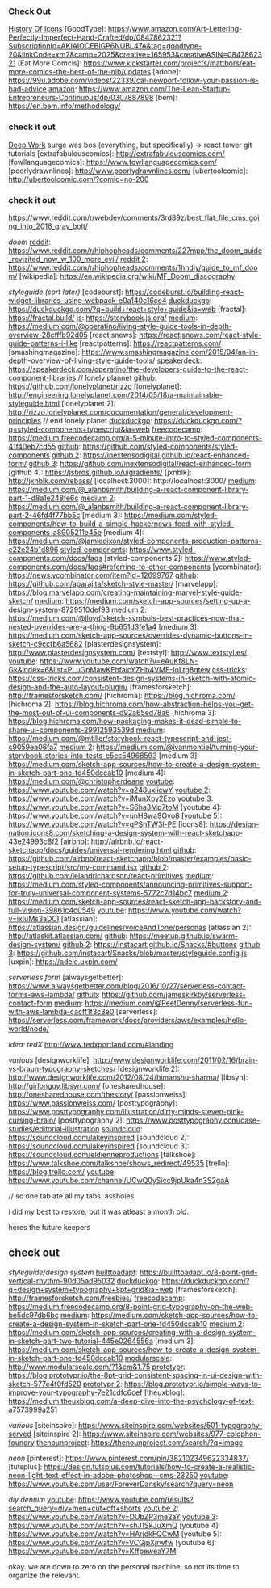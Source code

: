 ### Check Out
[History Of Icons](https://historyoficons.com/)
[GoodType]: https://www.amazon.com/Art-Lettering-Perfectly-Imperfect-Hand-Crafted/dp/0847862321?SubscriptionId=AKIAIOCEBIGP6NUBL47A&tag=goodtype-20&linkCode=xm2&camp=2025&creative=165953&creativeASIN=0847862321
[Eat More Comcis]: https://www.kickstarter.com/projects/mattbors/eat-more-comics-the-best-of-the-nib/updates
[adobe]: https://99u.adobe.com/videos/22339/cal-newport-follow-your-passion-is-bad-advice
[amazon]: https://www.amazon.com/The-Lean-Startup-Entrepreneurs-Continuous/dp/0307887898
[bem]: https://en.bem.info/methodology/

[medium]: https://medium.com/sketch-app-sources/programmers-design-differently-why-i-built-a-css-plugin-for-sketch-3-52a1246305a4
[seesparkbox]: http://codepen.seesparkbox.com/

[smacss]: https://smacss.com/book/
[typeroom]: http://www.typeroom.eu/article/how-francesco-franchi-remodeled-typographic-medium-today
[uigradients]: https://uigradients.com/#AquaMarine
[clubmate]: http://clubmate.fi/oocss-acss-bem-smacss-what-are-they-what-should-i-use/#Block_Element_Modifier_BEM
[csswizardry]: https://csswizardry.com/2013/01/mindbemding-getting-your-head-round-bem-syntax/
[rightfontapp]: https://rightfontapp.com/
[heddels]: https://www.heddels.com/2015/10/welcome-heddels-long-rawr-denim/
[format]: https://www.format.com/magazine/features/design/jaime-derringer-designmilk?utm_campaign=af475c38cf-formatmag_newsletter_2015_12_21&utm_medium=email&utm_source=Format+Magazine&utm_term=0_aebd9a4403-af475c38cf-99789925
[format 2]: https://www.format.com/magazine/guides/build-the-perfect-portfolio-design?utm_source=Format+Magazine&utm_campaign=af475c38cf-formatmag_newsletter_2015_12_21&utm_medium=email&utm_term=0_aebd9a4403-af475c38cf-99789925
[gadgetsin]: http://gadgetsin.com/traditional-mexican-skull-star-wars-characters-by-jose-pulido.htm
[highpulp]: http://highpulp.com/blog/
[makersrow]: https://makersrow.com/blog/2015/12/how-much-money-i-invested-to-launch-my-brand/?utm_source=Maker%27s+Row&utm_campaign=2f0ef6e23d-daily_blog_12_16_financials_of_a_brand_launch&utm_medium=email&utm_term=0_95b47b6ba0-2f0ef6e23d-94481921&mc_cid=2f0ef6e23d&mc_eid=ee16e180ef
[paulminors]: https://paulminors.com/50-hacks-organising-getting-more-done/
[tumblr]: http://layervault.tumblr.com/post/42361566927/progressive-reduction
[tumblr 2]: http://layervault.tumblr.com/post/42442865260/implementing-progressive-reduction
[beautifulpixels]: https://beautifulpixels.com/
[changelog]: https://changelog.com/podcast
[codenewbie]: https://www.codenewbie.org/
[codenewbie 2]: http://discourse.codenewbie.org/t/music-to-code-by/655
[github]: https://gist.github.com/aviflombaum/9d6f7448119bae3a24ee
[github 2]: http://marvelapp.github.io/devices.css/
[keepachangelog]: https://keepachangelog.com/en/1.0.0/
[reddit]: https://www.reddit.com/r/macsetups/
[semver]: https://semver.org/
[thinkful]: https://www.thinkful.com/learn/a-guide-to-using-github-pages/start/existing-project/project-page/new-repo/
[typewolf]: https://www.typewolf.com/site-of-the-day/beyond-this-point
[uifaces]: http://uifaces.com/

[24ways]: https://24ways.org/2015/universal-react/
[24ways 2]: https://24ways.org/2011/front-end-style-guides/
[abduzeedo]: https://abduzeedo.com/soundcloud-redesign-concept?utm_medium=twitter&utm_source=dlvr.it
[addyosmani]: https://addyosmani.com/blog/environment-specific-builds-with-grunt-gulp-or-broccoli/
[avclub]: https://news.avclub.com/animation-software-used-by-futurama-and-studio-ghibli-w-1798245355
[awwwards]: https://www.awwwards.com/trendy-web-color-palettes-and-material-design-color-schemes-tools.html
[clrs]: http://clrs.cc/
[css-tricks]: https://css-tricks.com/bem-101/
[css-tricks 2]: https://css-tricks.com/snippets/css/a-guide-to-flexbox/
[github]: https://markdalgleish.github.io/presentation-build-wars-gulp-vs-grunt/
[github 2]: http://matejlatin.github.io/Gutenberg/
[github 3]: https://github.com/petehunt/react-howto
[hood]: http://hood.ie/intro/#get-started
[materialui]: https://www.materialui.co/
[medium]: https://medium.com/@abynim/silver-flows-joins-invision-faa3dd1fc250
[modularscale]: http://www.modularscale.com/?1,3&em&1.5
[netlify]: https://www.netlify.com/blog/2016/02/24/a-step-by-step-guide-gatsby-on-netlify/?utm_campaign=linkplug&utm_source=linkplug&utm_medium=linkplug&utm_content=linkplug&utm_term=linkplug
[paletton]: http://paletton.com/#uid=75q0T0keGNh4cZr9KUriZE9mQvl
[paulirish]: https://www.paulirish.com/2012/box-sizing-border-box-ftw/
[postcss]: https://postcss.org/
[sitepoint]: https://www.sitepoint.com/three-typography-books-frontend-people-read/
[stackoverflow]: https://stackoverflow.com/questions/16152547/sass-interpolation-of-mixin-function-and-variable-names
[surge]: http://surge.sh/help/getting-started-with-surge
[twitter]: https://twitter.com/dan_abramov/status/684132639633047552
[vimeo]: https://vimeo.com/85170015
[wordpress]: https://cherrypickss.wordpress.com/2014/01/22/git-cheat-sheet/
[youtube]: https://www.youtube.com/watch?v=GhX8iPcDSsI&list=PLECD54527EBCE4021&index=17

[abookapart]: https://abookapart.com/products/designing-for-touch
[addyosmani]: https://addyosmani.com/blog/javascript-style-guides-and-beautifiers/
[css-tricks]: https://css-tricks.com/conditional-media-query-mixins/
[design]: https://design.google/library/tooling/
[github]: https://github.com/getify/You-Dont-Know-JS/blob/master/async%20&%20performance/README.md#you-dont-know-js-async--performance
[heddels]: https://www.heddels.com/2011/03/how-to-wash-and-clean-your-raw-denim-tips-instructions-video/
[heddels 2]: https://www.heddels.com/2012/09/the-samurai-jeans-co-guide-to-washing-raw-jeans/
[lovelypackage]: http://lovelypackage.com/page/2/?s=hot+sauce
[material]: https://material.io/design/color/#color-color-palette
[materializecss]: https://materializecss.com/color.html
[medium]: https://medium.com/@monteiro/13-ways-designers-screw-up-client-presentations-51aaee11e28c
[okaytype]: https://www.okaytype.com/peep/this
[reddit]: https://www.reddit.com/r/bodyweightfitness/comments/z4qjj/batman_bodyweight_workout/
[thatjsdude]: http://www.thatjsdude.com/interview/js2.html
[theharrietseries]: http://www.theharrietseries.com/
[tumblr]: http://mosx.tumblr.com/post/37717342011/my-textexpander-snippets
[underconsideration]: https://www.underconsideration.com/brandnew/archives/friday_likes_133.php#.Vyuf3qMrLMU
[youtube]: https://www.youtube.com/watch?v=xYkz0Ueg0L4


### check it out
[Deep Work](https://www.amazon.com/dp/1455586692/ref=nosim&tag=shabla-20)
surge
wes bos (everything, but specifically) -> react
tower git tutorials
[extrafabulouscomics]: http://extrafabulouscomics.com/
[fowllanguagecomics]: https://www.fowllanguagecomics.com/
[poorlydrawnlines]: http://www.poorlydrawnlines.com/
[ubertoolcomic]: http://ubertoolcomic.com/?comic=no-200

[build-podcast]: https://build-podcast.com/es2015/
[github]: https://github.com/ericdouglas/ES6-Learning
[github 2]: https://github.com/esnext/es6-spread
[medium]: https://medium.com/ecmascript-2015
[ponyfoo]: https://ponyfoo.com/articles/es6-spread-and-butter-in-depth
[repitsupply]: https://www.repitsupply.com/collections/all

[creativelive]: https://www.creativelive.com/class/how-design-live
[duckduckgo]: https://duckduckgo.com/?q=%22css+is+like+sex%22+vimeo&ia=web
[facebook]: https://www.facebook.com/usemuzli/videos/1113607865368580/?utm_source=designernews
[peeky]: https://peeky.com/about/pricing/
[shawnblanc]: https://shawnblanc.net/2016/02/havilah-cunnington-permission-to-be-creative/


### check it out
[abduzeedo]: https://abduzeedo.com/copordrop-series-bram-vanhaeren?utm_medium=twitter&utm_source=dlvr.it
[abduzeedo 2]: https://abduzeedo.com/perfect-office-pixo-tablet-mount-moon-lunar-globe-and-office-ideas?utm_medium=twitter&utm_source=dlvr.it
[abduzeedo 3]: https://abduzeedo.com/decrypted-savants?utm_medium=twitter&utm_source=dlvr.it
[abduzeedo 4]: https://abduzeedo.com/most-intricate-deck-cards-ever-made?utm_medium=twitter&utm_source=dlvr.it
[frontendhappyhour]: http://frontendhappyhour.com/
[photoshoproadmap]: https://photoshoproadmap.com/retro-80s-vhs-style-text-effect-2/
[retrosupply]: https://www.retrosupply.co/blogs/retrosupply-blog/retro-vintage-photoshop-tutorials
[johnpolacek]: http://johnpolacek.com/content-display-patterns/
[responsivewebdesign]: https://responsivewebdesign.com/podcast/
[simplebits]: http://work.simplebits.com/
[sitepoint]: https://www.sitepoint.com/results-ultimate-css-survey/


[digitalartsonline]: https://www.digitalartsonline.co.uk/tutorials/adobe-illustrator/create-repeating-patterns-for-skate-deck-art/#11
[github]: https://github.com/petehunt/react-howto#learning-react-itself
[wekeeptheotherbadmenfromthedoor]: http://www.wekeeptheotherbadmenfromthedoor.com/

[github]: https://daneden.github.io/Toast/
[nicolasgallagher]: http://nicolasgallagher.com/about-html-semantics-front-end-architecture/
[youtube]: https://www.youtube.com/watch?v=C4z_9F6nfS8
[youtube 2]: https://www.youtube.com/watch?v=IKFq2cSbQ4Q
[youtube 3]: https://www.youtube.com/watch?v=JCHUAHohotA

[bjango]: https://bjango.com/articles/
[daneden]: https://daneden.me/
[egghead]: https://egghead.io/lessons/javascript-parenting-in-gif-loop-coder
[firstwefeast]: https://firstwefeast.com/drink/10-essential-portland-coffee-shops/
[glitch]: https://glitch.com/edit/#!/serious-thing
[medium]: https://medium.com/building-a-component-library
[nodeschool]: https://nodeschool.io/#workshoppers
[reddit]: https://www.reddit.com/r/userexperience/comments/4u547t/ux_professionals_what_is_your_daytoday_like_at/
[seesparkbox]: http://codepen.seesparkbox.com/#august
[travandlos]: http://www.travandlos.com/
[tylermcginnis]: https://tylermcginnis.com/courses/
[uxdesign]: https://uxdesign.cc/identity-crisis-designer-job-titles-1ae086c796de?ref=webdesignernews.com

[achewood]: http://www.achewood.com/index.php?date=01012016
[alextrochut]: http://alextrochut.com/project/penguin-galaxy/
[code-cartoons]: https://code-cartoons.com/a-cartoon-intro-to-redux-3afb775501a6
[code-cartoons 2]: https://code-cartoons.com/a-cartoon-intro-to-facebook-s-relay-part-3-9d8fcf8db670
[css3beziercurve]: http://www.css3beziercurve.net/
[easings]: https://easings.net/
[fuckdropdowns]: http://www.fuckdropdowns.com/
[graphicburger]: https://graphicburger.com/
[instagram]: https://www.instagram.com/seblester/
[jsbin]: http://jsbin.com/jajamiy/7/edit?html,js,console,output
[macworld]: http://hints.macworld.com/article.php?story=2001110610290643
[reddit]: https://www.reddit.com/r/bestofnetflix/
[typography]: https://discover.typography.com/theme/barrel-proof/
https://www.reddit.com/r/webdev/comments/3rd89z/best_flat_file_cms_going_into_2016_grav_bolt/



_doom_
[reddit]: https://www.reddit.com/r/hiphopheads/comments/227mpp/the_doom_guide_revisited_now_w_100_more_evil/
[reddit 2]: https://www.reddit.com/r/hiphopheads/comments/1hndly/guide_to_mf_doom/
[wikipedia]: https://en.wikipedia.org/wiki/MF_Doom_discography

_styleguide (sort later)_
[codeburst]: https://codeburst.io/building-react-widget-libraries-using-webpack-e0a140c16ce4
[duckduckgo]: https://duckduckgo.com/?q=build+react+style+guide&ia=web
[fractal]: https://fractal.build/
[js]: https://storybook.js.org/
[medium]: https://medium.com/@operatino/living-style-guide-tools-in-depth-overview-28cfffb92d05
[reactjsnews]: https://reactjsnews.com/react-style-guide-patterns-i-like
[reactpatterns]: https://reactpatterns.com/
[smashingmagazine]: https://www.smashingmagazine.com/2015/04/an-in-depth-overview-of-living-style-guide-tools/
[speakerdeck]: https://speakerdeck.com/operatino/the-developers-guide-to-the-react-component-libraries
// lonely plannet
[github]: https://github.com/lonelyplanet/rizzo
[lonelyplanet]: http://engineering.lonelyplanet.com/2014/05/18/a-maintainable-styleguide.html
[lonelyplanet 2]: http://rizzo.lonelyplanet.com/documentation/general/development-principles
// end lonely planet
[duckduckgo]: https://duckduckgo.com/?q=styled-components+typescript&ia=web
[freecodecamp]: https://medium.freecodecamp.org/a-5-minute-intro-to-styled-components-41f40eb7cd55
[github]: https://github.com/styled-components/styled-components
[github 2]: https://inextensodigital.github.io/react-enhanced-form/
[github 3]: https://github.com/inextensodigital/react-enhanced-form
[github 4]: https://jsbros.github.io/uigradients/
[jxnblk]: http://jxnblk.com/rebass/
[localhost:3000]: http://localhost:3000/
[medium]: https://medium.com/@_alanbsmith/building-a-react-component-library-part-1-d8a1e248fe6c
[medium 2]: https://medium.com/@_alanbsmith/building-a-react-component-library-part-2-46fd4f77bb5c
[medium 3]: https://medium.com/styled-components/how-to-build-a-simple-hackernews-feed-with-styled-components-a8905211e45e
[medium 4]: https://medium.com/@jamiedixon/styled-components-production-patterns-c22e24b1d896
[styled-components]: https://www.styled-components.com/docs/faqs
[styled-components 2]: https://www.styled-components.com/docs/faqs#referring-to-other-components
[ycombinator]: https://news.ycombinator.com/item?id=12699767
[github]: https://github.com/aparajita/sketch-style-master/
[marvelapp]: https://blog.marvelapp.com/creating-maintaining-marvel-style-guide-sketch/
[medium]: https://medium.com/sketch-app-sources/setting-up-a-design-system-8729510def93
[medium 2]: https://medium.com/@lloyd/sketch-symbols-best-practices-now-that-nested-overrides-are-a-thing-9b651d3fe1a4
[medium 3]: https://medium.com/sketch-app-sources/overrides-dynamic-buttons-in-sketch-c9ccfb6a5682
[plasterdesignsystem]: http://www.plasterdesignsystem.com/
[textstyl]: http://www.textstyl.es/
[youtube]: https://www.youtube.com/watch?v=eAuKf8LN-Gk&index=6&list=PLuGpMawKEhfaicYZHb4VME-IoLtg8gtew
[css-tricks]: https://css-tricks.com/consistent-design-systems-in-sketch-with-atomic-design-and-the-auto-layout-plugin/
[framesforsketch]: http://framesforsketch.com/
[hichroma]: https://blog.hichroma.com/
[hichroma 2]: https://blog.hichroma.com/how-abstraction-helps-you-get-the-most-out-of-ui-components-d92a65ed78a6
[hichroma 3]: https://blog.hichroma.com/how-packaging-makes-it-dead-simple-to-share-ui-components-29912593539d
[medium]: https://medium.com/@mtiller/storybook-react-typescript-and-jest-c9059ea06fa7
[medium 2]: https://medium.com/@ivanmontiel/turning-your-storybook-stories-into-tests-e5ec54968593
[medium 3]: https://medium.com/sketch-app-sources/how-to-create-a-design-system-in-sketch-part-one-fd450dccab10
[medium 4]: https://medium.com/@christopherdeane
[youtube]: https://www.youtube.com/watch?v=q248uxiicwY
[youtube 2]: https://www.youtube.com/watch?v=iMunXpy2Ezo
[youtube 3]: https://www.youtube.com/watch?v=S6ha3Mp7toM
[youtube 4]: https://www.youtube.com/watch?v=unH8wa9Ovo8
[youtube 5]: https://www.youtube.com/watch?v=gPSnTW3l-PE
[icons8]: https://design-nation.icons8.com/sketching-a-design-system-with-react-sketchapp-43e24993c8f2
[airbnb]: http://airbnb.io/react-sketchapp/docs/guides/universal-rendering.html
[github]: https://github.com/airbnb/react-sketchapp/blob/master/examples/basic-setup-typescript/src/my-command.tsx
[github 2]: https://github.com/lelandrichardson/react-primitives
[medium]: https://medium.com/styled-components/announcing-primitives-support-for-truly-universal-component-systems-5772c7d14bc7
[medium 2]: https://medium.com/sketch-app-sources/react-sketch-app-backstory-and-full-vision-39861c4c0549
[youtube]: https://www.youtube.com/watch?v=ixIuMs3aDCI
[atlassian]: https://atlassian.design/guidelines/voiceAndTone/personas
[atlassian 2]: http://atlaskit.atlassian.com/
[github]: https://meetup.github.io/swarm-design-system/
[github 2]: https://instacart.github.io/Snacks/#buttons
[github 3]: https://github.com/instacart/Snacks/blob/master/styleguide.config.js
[uxpin]: https://adele.uxpin.com/

_serverless form_
[alwaysgetbetter]: https://www.alwaysgetbetter.com/blog/2016/10/27/serverless-contact-forms-aws-lambda/
[github]: https://github.com/jameskirkby/serverless-contact-form
[medium]: https://medium.com/@PeetDenny/serverless-fun-with-aws-lambda-cacff1f3c3e0
[serverless]: https://serverless.com/framework/docs/providers/aws/examples/hello-world/node/

_idea: tedX_
http://www.tedxportland.com/#landing

_various_
[designworklife]: http://www.designworklife.com/2011/02/16/brain-vs-braun-typography-sketches/
[designworklife 2]: http://www.designworklife.com/2012/08/24/himanshu-sharma/
[libsyn]: http://girlonguy.libsyn.com/
[onesharedhouse]: http://onesharedhouse.com/thestory/
[passionweiss]: https://www.passionweiss.com/
[posttypography]: https://www.posttypography.com/illustration/dirty-minds-steven-pink-cursing-brain/
[posttypography 2]: https://www.posttypography.com/case-studies/editorial-illustration
[soundcloud]: https://soundcloud.com/lakeyinspired
[soundcloud 2]: https://soundcloud.com/lakeyinspired
[soundcloud 3]: https://soundcloud.com/eldienneproductions
[talkshoe]: https://www.talkshoe.com/talkshoe/shows_redirect/49535
[trello]: https://blog.trello.com/
[youtube]: https://www.youtube.com/channel/UCwQ0ySicc9jpUka4n3S2gaA

[dev]: https://dev.to/philnash/a-toast-to-es2015-destructuring
[firstwefeast]: https://firstwefeast.com/drink/10-essential-portland-coffee-shops/water-avenue-coffee
[flight64]: https://www.flight64.org/about/
[pugjs]: https://pugjs.org/api/reference.html
[reddit]: https://www.reddit.com/r/macsetups/comments/5tpy7i/macbook_setup_for_a_graphic_designer_and_lego/
[rescuetime]: https://www.rescuetime.com/login?return_to=%2Fdashboard%2Ffor%2Fthe%2Fday%2Fof%2F2017-2-8
[thesweetsetup]: https://thesweetsetup.com/
[thrillist]: https://www.thrillist.com/eat/portland/best-restaurants-portland
[DIY Animation]: https://itunes.apple.com/us/podcast/the-diy-animation-show/id1173350512?mt=2

[addyosmani]: https://addyosmani.com/blog/removing-unused-css/
[codinghorror]: https://blog.codinghorror.com/code-colorizing-and-readability/
[draculatheme]: https://draculatheme.com/sublime/
[github]: https://github.com/sasstools/sass-lint
[jeronbraxton]: http://www.jeronbraxton.com/
[js]: https://js.coach/?search=javascript+scroll
[macsparky]: https://www.macsparky.com/blog/2011/4/20/omnifocus-ninja-tricks-part-2.html
[pinboard]: https://pinboard.in/api/
[reddit]: https://www.reddit.com/r/Leathercraft/comments/1ux03a/tool_guide_for_the_prospective_leatherworker/
[tfaw]: https://www.tfaw.com/Graphic-Novels/Profile/Usagi-Yojimbo-TPB-Vol.-1-Ronin-%28new-Printing%29___436433
[thepodcastersstudio]: http://thepodcastersstudio.com/how-to-setup-a-mix-minus/#more-4264
[uigradients]: https://uigradients.com/#Meridian
[youtube]: https://www.youtube.com/watch?v=au47Ferbxfc

[amazon]: https://www.amazon.com/Cabin-Porn-Inspiration-Quiet-Somewhere/dp/0316378216/ref=zg_bs_173508_10?_encoding=UTF8&psc=1&refRID=B189WT74PADWAVR0P7YK
[audio-technica]: https://blog.audio-technica.com/audio-solutions-question-of-the-week-how-do-i-connect-my-audio-technica-turntable-to-powered-speakers/
[fontofthemonth]: https://fontofthemonth.club/
[lifedev]: https://lifedev.net/2007/02/01/gtd-cheatsheet-the-workflow/
[lifehack]: https://www.lifehack.org/articles/lifehack/gtd-workflow-chart.html
[medium]: https://medium.com/vx-code/react-d3-vx-6f2705d4daf2?platform=hootsuite
[netlify]: https://www.netlify.com/
[ponyfoo]: https://ponyfoo.com/articles/es6-modules-in-depth#import-all-the-things
[reddit]: https://www.reddit.com/r/hiphopheads/comments/2ziaaw/guide_curreny/
[reddit 2]: https://www.reddit.com/r/vinyl/comments/4reid2/beginners_guide_to_vinyl_2016_edition/?st=ispjtagj&sh=e954079a
[startupsventurecapital]: https://startupsventurecapital.com/you-are-going-to-switch-to-figma-351dc05c9a33?ref=hackingui

[bigcartel]: https://danidiez.bigcartel.com/product/dani-diez-s-inktober-book
[districtmagazine]: http://districtmagazine.ie/
[egghead]: https://egghead.io/
[github]: https://github.com/prettier/prettier
[graph]: https://www.graph.cool/docs/
[js]: https://risingstars2016.js.org/
[ponyfoo]: https://ponyfoo.com/articles/es6-promises-in-depth
[thenounproject]: https://thenounproject.com/search/?q=database%20server
[typewolf]: https://www.typewolf.com/site-of-the-day/district-magazine
[webtask]: https://webtask.io/slack
[youtube]: https://www.youtube.com/playlist?list=PLn2e1F9Rfr6kwLZy5BkIde_Gvm0ytB61L
[zeit]: https://zeit.co/tv#zeit-day-sf-2017

[brendastorer]: http://brendastorer.com/presentations/2017-10-CSSDevConf/assets/player/KeynoteDHTMLPlayer.html#50
[co]: https://rachelandrew.co.uk/archives/2016/04/12/flexible-sized-grids-with-auto-fill-and-minmax/
[csswizardry]: https://csswizardry.com/2014/10/the-specificity-graph/
[github]: https://github.com/daneden/daneden.me/commit/8ec584129c5aaf2dc96a1d9b04184a38e27a4d0f#diff-d680e8a854a7cbad6d490c445cba2eba
[tympanus]: https://tympanus.net/codrops/css_reference/grid/#section_grid-template-areas
[wikia]: http://channel101.wikia.com/wiki/Story_Structure_102:_Pure,_Boring_Theory
[youtube]: https://www.youtube.com/watch?v=viP9_1swCrY
[youtube 2]: https://www.youtube.com/watch?v=2x1xBg-rcFk&list=PLbMPtxqeCWAUDRDGrcKhhswLi1puILhy3&index=3
[youtube 3]: https://www.youtube.com/watch?v=u6DDCA0GwU4&list=WL&index=5

[aerotwist]: https://aerotwist.com/blog/flip-your-animations/
[atalkaday]: http://www.atalkaday.com/talks/2017/12/7/104-jared-spool-beyond-the-ux-tipping-point
[carloscuesta]: https://gitmoji.carloscuesta.me/
[css-tricks]: https://css-tricks.com/animating-layouts-with-the-flip-technique/
[davidwalsh]: https://davidwalsh.name/sass-color-variables-dont-suck
[freecodecamp]: https://medium.freecodecamp.org/a-look-back-at-the-state-of-javascript-in-2017-a5b7f562e977
[github]: https://github.com/joshwcomeau/react-flip-move
[github 2]: https://github.com/davidkpiano
[hugogiraudel]: https://hugogiraudel.com/2013/07/15/understanding-sass-lists/
[javascriptair]: https://javascriptair.com/
[kentcdodds]: https://kentcdodds.com/links/
[medium]: https://medium.com/@patrickbrouwer/why-i-am-building-spiritjs-9f4fbe1f2f9c
[muz]: https://medium.muz.li/what-are-how-to-create-personas-step-by-step-guidelines-of-everything-49357da2cb59
[newmediacampaigns]: https://www.newmediacampaigns.com/blog/refactoring-react-components-to-es6-classes
[rachelnabors]: https://courses.rachelnabors.com/courses/practical-cartooning/lectures/93752
[slack]: https://slack.engineering/rebuilding-slack-com-b124c405c193
[soundcloud]: https://soundcloud.com/iamblackbear/tracks
[spiritapp]: https://spiritapp.io/
[twitter]: https://twitter.com/@davidkpiano
[youtube]: https://www.youtube.com/watch?v=5kK71t-I-2w&list=WL&index=6

[builttoadapt]: https://builttoadapt.io/intro-to-the-8-point-grid-system-d2573cde8632
[builttoadapt 2]: https://builttoadapt.io/8-point-grid-vertical-rhythm-90d05ad95032
[material]: https://material.io/design/introduction/#principles
[medium]: https://medium.com/sketch-app-sources/8-point-soft-grids-in-sketch-e8f1d5ca2cd4
[sketchshortcuts]: http://sketchshortcuts.com/
[spec]: https://spec.fm/specifics/8-pt-grid

[alistapart]: https://alistapart.com/article/using-responsive-images-now
[alistapart 2]: https://alistapart.com/article/responsive-images-in-practice
[alistapart 3]: https://alistapart.com/d/407/demo/status-quo.html
[chromaticqa]: https://www.chromaticqa.com/?utm_source=Chromatic+Early+Access&utm_campaign=6657c9fcf6-EMAIL_CAMPAIGN_2017_11_21&utm_medium=email&utm_term=0_57e599f726-6657c9fcf6-86377425
[cssgrid]: https://cssgrid.io/
[gatsbyjs]: https://www.gatsbyjs.org/blog/
[graphcms]: https://graphcms.com/
[medium]: https://medium.com/@dwalsh.sdlr/gatsby-apollo-graphcool-netlify-the-webs-promised-land-6dd510efbd72
[monocle]: https://monocle.com/shop/books/travel-guides/the-monocle-travel-guide-tokyo/
[rcharlie]: http://www.rcharlie.com/#projects
[reddit]: https://www.reddit.com/r/hiphopheads/comments/2ziaaw/guide_curreny/
[simplicitybliss]: https://simplicitybliss.com/essential-omnifocus-posts-cb5d7fd4bbd6
[speakerdeck]: https://speakerdeck.com/vjeux/react-css-in-js
[stateofjs]: https://stateofjs.com/
[tailwindcss]: https://tailwindcss.com/docs/what-is-tailwind/
[youtube]: https://www.youtube.com/watch?v=22XKtBjbEvU
[zeitguide]: https://zeitguide.com/

[duncantrussell]: http://www.duncantrussell.com/
[egghead]: https://egghead.io/courses/build-a-blog-with-react-and-markdown-using-gatsby
[frankchimero]: https://frankchimero.com/writing/everything-easy-is-hard-again/
[madeformasses]: https://www.madeformasses.com/
[now]: https://vx-demo.now.sh/gradients
[reddit]: https://www.reddit.com/r/bodegaboys/comments/5rhr3x/a_somewhat_definitive_list_of_the_bodega_boys/
[sidebar]: https://sidebar.io/
[studiorubric]: https://www.studiorubric.co/
[tutvid]: https://tutvid.com/
[slides]: http://slides.com/davidkhourshid/flipping#/26
[chrisoatley]: https://chrisoatley.com/how-to-write-a-comic-book-script/

[chrispiascik]: https://www.chrispiascik.com/2016/01/goddamnit-youve-got-to-be-kind/
[designcode]: https://designcode.io/angle
[duckduckgo]: https://duckduckgo.com/?q=bear+knee+tattoo&iar=images&iax=images&ia=images&iai=https%3A%2F%2Fs-media-cache-ak0.pinimg.com%2F564x%2F78%2F80%2F43%2F788043554ff7734755cf510eaf3024a6.jpg
[inverseculture]: https://inverseculture.com/blogs/hip-hop-historicals/the-evolution-of-fashion-in-hip-hop-1990-1999
[pablostanley]: https://www.pablostanley.com/
[pencilkings]: https://www.pencilkings.com/podcast-home/
[plantapp]: https://plantapp.io/#pricing
[proko]: http://www.proko.com/library/#.W2Kg_BpKjCM
[sketchtogether]: http://sketchtogether.io/
[toonboxstudio]: https://toonboxstudio.com/courses
[twitter]: https://twitter.com/hashtag/KanyeMadnessBracket?src=hash
[wordpress]: https://livingbeyondsentences.wordpress.com/2013/08/12/the-only-proof-he-needed-for-the-existence-of-god-was-music/

[heavybit]: https://www.heavybit.com/library/podcasts/jamstack-radio/ep-27-api-documentation-with-readme-and-netlify/
[manifold]: https://blog.manifold.co/why-manifold-uses-an-8pt-grid-b068e9287ba9
[medium]: https://medium.com/sketch-app-sources/8-point-soft-grids-in-sketch-e8f1d5ca2cd4
[spec]: https://spec.fm/
[github]: https://github.com/collections/pixel-art-tools
[myshopify]: https://surgeon-studios.myshopify.com/pages/developments-partnerships
[rightfontapp]: https://rightfontapp.com/
[twitter]: https://twitter.com/hellodustinlee

[bkl]: http://www.bkl.mn/work
[bouncejs]: http://bouncejs.com/
[codekoalas]: https://codekoalas.com/blog/configure-eslint-prettier-and-flow-vs-code-react-development
[dribbble]: https://dribbble.com/shots/3283359-CAMMO-SVG-App-Auto-Layout-Tutorial/attachments/707157
[gatsbyjs]: https://www.gatsbyjs.org/blog/2018-03-29-migration-from-wordpress-to-gatsby/
[gatsbymanor]: https://www.gatsbymanor.com/
[html5up]: https://html5up.net/
[jeremey]: https://jeremey.blog/gatsby-photo/#4
[medium]: https://medium.com/@_bklmn/autolayout-in-sketch-f231e45f7510
[medium 2]: https://medium.com/@UnicornAgency/jamstack-pwa-lets-build-a-polling-app-with-gatsby-js-firebase-and-styled-components-pt-1-78a03a633092
[paulirish]: https://www.paulirish.com/2012/box-sizing-border-box-ftw/
[syntax]: https://syntax.fm/show/004/javascript-tooling
[youtube]: https://www.youtube.com/watch?v=qxuu5CwGTlM&t=319s
[youtube 2]: https://www.youtube.com/watch?v=Kl-5nRM3EoM
[youtube 3]: https://www.youtube.com/watch?v=xxxvcTl9AA0&index=4&list=PLWlUJU11tp4deQOnSFNn_ekpS9GA5_7yP

[elpassion]: https://blog.elpassion.com/principle-4-little-tricks-to-share-your-idea-in-an-effective-prototype-e73bd323899c
[medium]: https://medium.com/swlh/designers-guide-to-prototyping-in-principle-4664e9930bef
[parceljs]: https://parceljs.org/
[principleformac]: http://principleformac.com/index.html
[prototypr]: https://blog.prototypr.io/prototyping-with-sketch-principle-4b88f50a0a85
[prototypr 2]: https://blog.prototypr.io/building-an-interactive-prototype-comparing-principle-craft-by-invision-and-framer-f89896cf16a3
[prototypr 3]: https://blog.prototypr.io/
[styled-components]: https://www.styled-components.com/
[tested]: https://www.tested.com/art/makers/462998-filmmaker-casey-neistats-box-organization-system/
[twitter]: https://twitter.com/jaffathecake/status/999610181452533760

[fast]: https://fast.com/
[helioscopepdx]: http://helioscopepdx.com/
[traceygrady]: http://www.traceygrady.com/graphic-design/design-checklist-what-clients-should-provide-their-designer
[youtube]: https://www.youtube.com/watch?v=Q-kVMX5AIvA


//
so one tab ate all my tabs. assholes

i did my best to restore, but it was atleast a month old.

heres the future keepers

## check out

_styleguide/design system_
[builttoadapt]: https://builttoadapt.io/8-point-grid-vertical-rhythm-90d05ad95032
[duckduckgo]: https://duckduckgo.com/?q=design+system+typography+8pt+grid&ia=web
[framesforsketch]: http://framesforsketch.com/freebies/
[freecodecamp]: https://medium.freecodecamp.org/8-point-grid-typography-on-the-web-be5dc97db6bc
[medium]: https://medium.com/sketch-app-sources/how-to-create-a-design-system-in-sketch-part-one-fd450dccab10
[medium 2]: https://medium.com/sketch-app-sources/creating-with-a-design-system-in-sketch-part-two-tutorial-445e0264556a
[medium 3]: https://medium.com/sketch-app-sources/how-to-create-a-design-system-in-sketch-part-one-fd450dccab10
[modularscale]: http://www.modularscale.com/?1&em&1.75
[prototypr]: https://blog.prototypr.io/the-8pt-grid-consistent-spacing-in-ui-design-with-sketch-577e4f0fd520
[prototypr 2]: https://blog.prototypr.io/simple-ways-to-improve-your-typography-7e21cdfc6cef
[theuxblog]: https://medium.theuxblog.com/a-deep-dive-into-the-psychology-of-text-a7573999a251


_various_
[siteinspire]: https://www.siteinspire.com/websites/501-typography-served
[siteinspire 2]: https://www.siteinspire.com/websites/977-colophon-foundry
[thenounproject]: https://thenounproject.com/search/?q=image

[digitaltrends]: https://www.digitaltrends.com/home-theater/how-to-rip-a-dvd-or-blu-ray-movie/
[reddit]: https://www.reddit.com/r/cordcutters/comments/46uohb/method_for_ripping_blurays_and_dvds_to_pc_and/
[reddit 2]: https://www.reddit.com/r/cordcutters/comments/4hyb50/creating_or_buying_nas/
[sixcolors]: https://sixcolors.com/post/2015/01/how-i-rip-dvds-and-blu-rays/

[asianefficiency]: http://www.asianefficiency.com/technology/omnifocus-waiting/
[simplicitybliss]: https://simplicitybliss.com/search-and-open-omnifocus-projects-enhanced-with-alfred-9f8c600d42cd

[fizzle]: https://fizzle.co/courses/journal
[fizzle 2]: https://fizzle.co/answers
[fizzle 3]: https://fizzle.co/sparkline/2-experts-share-exactly-how-to-use-a-productivity-journal-increase-productivity-by-23-fs099
[fizzle 4]: https://fizzle.co/library/fizzle-guided-tour

_neon_
[pinterest]: https://www.pinterest.com/pin/382102349622334837/
[tutsplus]: https://design.tutsplus.com/tutorials/how-to-create-a-realistic-neon-light-text-effect-in-adobe-photoshop--cms-23250
[youtube]: https://www.youtube.com/user/ForeverDansky/search?query=neon

_diy dennim_
[youtube]: https://www.youtube.com/results?search_query=diy+men+cut+off+shorts
[youtube 2]: https://www.youtube.com/watch?v=DUbZP3me2aY
[youtube 3]: https://www.youtube.com/watch?v=shJ1SkJuXmQ
[youtube 4]: https://www.youtube.com/watch?v=HArjdkFQCwM
[youtube 5]: https://www.youtube.com/watch?v=VCGjpXjrwfw
[youtube 6]: https://www.youtube.com/watch?v=KffpeweaY7M


okay. we are down to zero on the personal machine. so not its time to organize the relevant.



